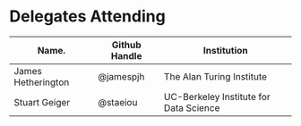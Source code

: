 Delegates Attending
===================

|Name.             |Github Handle|Institution                             |
|------------------|-------------|----------------------------------------|
|James Hetherington| @jamespjh   | The Alan Turing Institute              |
|Stuart Geiger     | @staeiou    | UC-Berkeley Institute for Data Science |
